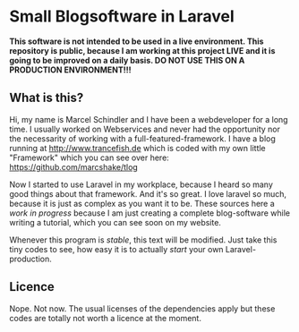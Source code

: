 # Small Blogsoftware in Laravel

**This software is not intended to be used in a live environment. This repository is public, because I am working at this project LIVE and it is going to be improved on a daily basis. DO NOT USE THIS ON A PRODUCTION ENVIRONMENT!!!**

## What is this?
Hi, my name is Marcel Schindler and I have been a webdeveloper for a long time. I usually worked on Webservices and never had the opportunity nor the necessarity of working with a full-featured-framework. I have a blog running at http://www.trancefish.de which is coded with my own little "Framework" which you can see over here: https://github.com/marcshake/tlog

Now I started to use Laravel in my workplace, because I heard so many good things about that framework. And it's so great. I love laravel so much, because it is just as complex as you want it to be. These sources here a *work in progress* because I am just creating a complete blog-software while writing a tutorial, which you can see soon on my website.

Whenever this program is *stable*, this text will be modified. Just take this tiny codes to see, how easy it is to actually *start* your own Laravel-production.

## Licence
Nope. Not now. The usual licenses of the dependencies apply but these codes are totally not worth a licence at the moment.

